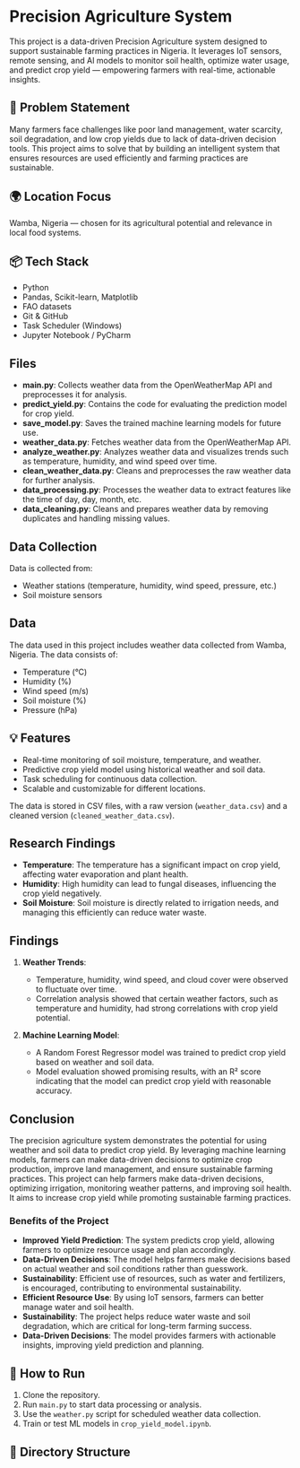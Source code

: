 # Precision Agriculture System
This project is a data-driven Precision Agriculture system designed to support sustainable farming practices in Nigeria. It leverages IoT sensors, remote sensing, and AI models to monitor soil health, optimize water usage, and predict crop yield — empowering farmers with real-time, actionable insights.

## 🌱 Problem Statement
Many farmers face challenges like poor land management, water scarcity, soil degradation, and low crop yields due to lack of data-driven decision tools. This project aims to solve that by building an intelligent system that ensures resources are used efficiently and farming practices are sustainable.

## 🌍 Location Focus
Wamba, Nigeria — chosen for its agricultural potential and relevance in local food systems.

## 📦 Tech Stack
- Python
- Pandas, Scikit-learn, Matplotlib
- FAO datasets
- Git & GitHub
- Task Scheduler (Windows)
- Jupyter Notebook / PyCharm

## Files
- **main.py**: Collects weather data from the OpenWeatherMap API and preprocesses it for analysis.
- **predict_yield.py**: Contains the code for evaluating the prediction model for crop yield.
- **save_model.py**: Saves the trained machine learning models for future use.
- **weather_data.py**: Fetches weather data from the OpenWeatherMap API.
- **analyze_weather.py**: Analyzes weather data and visualizes trends such as temperature, humidity, and wind speed over time.
- **clean_weather_data.py**: Cleans and preprocesses the raw weather data for further analysis.
- **data_processing.py**: Processes the weather data to extract features like the time of day, day, month, etc.
- **data_cleaning.py**: Cleans and prepares weather data by removing duplicates and handling missing values.

## Data Collection
Data is collected from:
- Weather stations (temperature, humidity, wind speed, pressure, etc.)
- Soil moisture sensors

## Data
The data used in this project includes weather data collected from Wamba, Nigeria. The data consists of:
- Temperature (°C)
- Humidity (%)
- Wind speed (m/s)
- Soil moisture (%)
- Pressure (hPa)

## 💡 Features
- Real-time monitoring of soil moisture, temperature, and weather.
- Predictive crop yield model using historical weather and soil data.
- Task scheduling for continuous data collection.
- Scalable and customizable for different locations.

The data is stored in CSV files, with a raw version (`weather_data.csv`) and a cleaned version (`cleaned_weather_data.csv`).

## Research Findings
- **Temperature**: The temperature has a significant impact on crop yield, affecting water evaporation and plant health.
- **Humidity**: High humidity can lead to fungal diseases, influencing the crop yield negatively.
- **Soil Moisture**: Soil moisture is directly related to irrigation needs, and managing this efficiently can reduce water waste.

## Findings
1. **Weather Trends**:
   - Temperature, humidity, wind speed, and cloud cover were observed to fluctuate over time.
   - Correlation analysis showed that certain weather factors, such as temperature and humidity, had strong correlations with crop yield potential.

2. **Machine Learning Model**:
   - A Random Forest Regressor model was trained to predict crop yield based on weather and soil data.
   - Model evaluation showed promising results, with an R² score indicating that the model can predict crop yield with reasonable accuracy.

## Conclusion
The precision agriculture system demonstrates the potential for using weather and soil data to predict crop yield. By leveraging machine learning models, farmers can make data-driven decisions to optimize crop production, improve land management, and ensure sustainable farming practices. 
This project can help farmers make data-driven decisions, optimizing irrigation, monitoring weather patterns, and improving soil health. It aims to increase crop yield while promoting sustainable farming practices.

### Benefits of the Project
- **Improved Yield Prediction**: The system predicts crop yield, allowing farmers to optimize resource usage and plan accordingly.
- **Data-Driven Decisions**: The model helps farmers make decisions based on actual weather and soil conditions rather than guesswork.
- **Sustainability**: Efficient use of resources, such as water and fertilizers, is encouraged, contributing to environmental sustainability.
- **Efficient Resource Use**: By using IoT sensors, farmers can better manage water and soil health.
- **Sustainability**: The project helps reduce water waste and soil degradation, which are critical for long-term farming success.
- **Data-Driven Decisions**: The model provides farmers with actionable insights, improving yield prediction and planning.

## 🚀 How to Run
1. Clone the repository.
2. Run `main.py` to start data processing or analysis.
3. Use the `weather.py` script for scheduled weather data collection.
4. Train or test ML models in `crop_yield_model.ipynb`.

## 📁 Directory Structure

